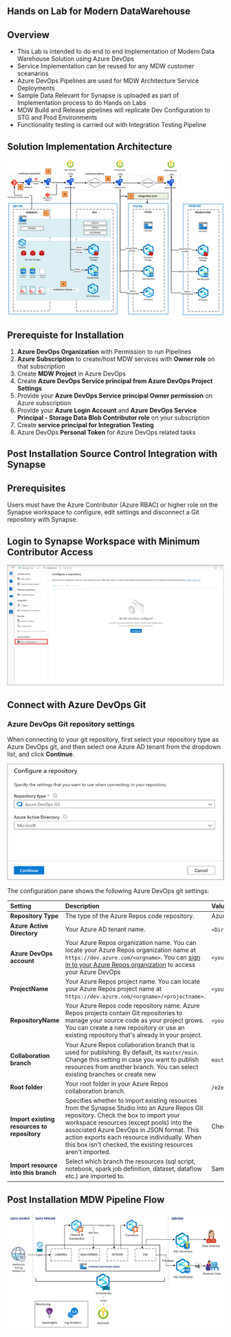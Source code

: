 
## **Hands on Lab for Modern DataWarehouse**

## **Overview** 
- This Lab is intended to do end to end Implementation of Modern Data Warehouse Solution using Azure DevOps
- Service Implementation can be reused for any MDW customer sceanarios
- Azure DevOps Pipelines are used for MDW Architecture Service Deployments 
- Sample Data Relevant for Synapse is uploaded as part of Implementation process to do Hands on Labs
- MDW Build and Release pipelines will replicate Dev Configuration to STG and Prod Environments
- Functionality testing is carried out with Integration Testing Pipeline


## **Solution Implementation Architecture**
![Architecture](CI_CD_process_sequence.PNG)


## **Prerequiste for Installation**

1. **Azure DevOps Organization** with Permission to run Pipelines
2. **Azure Subscription** to create/host MDW services with **Owner role** on that subscription
3. Create **MDW Project** in Azure DevOps
4. Create **Azure DevOps Service principal from Azure DevOps Project Settings**
5. Provide your **Azure DevOps Service principal Owner permission** on Azure subscription
6. Provide your **Azure Login Account** and **Azure DevOps Service Principal - Storage Data Blob Contributor role** on your subscription
7. Create **service principal for Integration Testing**
8. Azure DevOps **Personal Token** for Azure DevOps related tasks


## **Post Installation Source Control Integration with Synapse**

## Prerequisites
Users must have the Azure Contributor (Azure RBAC) or higher role on the Synapse workspace to configure, edit settings and disconnect a Git repository with Synapse. 

## Login to Synapse Workspace with Minimum Contributor Access

![SynapseConfigure](synapsesourceconfigure.png)

## Connect with Azure DevOps Git 

### Azure DevOps Git repository settings

When connecting to your git repository, first select your repository type as Azure DevOps git, and then select one Azure AD tenant from the dropdown list, and click **Continue**.

![Configure the code repository settings](connectorg.png)

The configuration pane shows the following Azure DevOps git settings:

| Setting | Description | Value |
|:--- |:--- |:--- |
| **Repository Type** | The type of the Azure Repos code repository.<br/> | Azure DevOps Git |
| **Azure Active Directory** | Your Azure AD tenant name. | `<Directory Name>` |
| **Azure DevOps account** | Your Azure Repos organization name. You can locate your Azure Repos organization name at `https://dev.azure.com/<orgname>`. You can [sign in to your Azure Repos organization](https://dev.azure.com/) to access your Azure DevOps  | `<your organization name>` |
| **ProjectName** | Your Azure Repos project name. You can locate your Azure Repos project name at `https://dev.azure.com/<orgname>/<projectname>`. | `<your Azure Repos project name>` |
| **RepositoryName** | Your Azure Repos code repository name. Azure Repos projects contain Git repositories to manage your source code as your project grows. You can create a new repository or use an existing repository that's already in your project. | `<your Azure Repos code repository name>` |
| **Collaboration branch** | Your Azure Repos collaboration branch that is used for publishing. By default, its `master/main`. Change this setting in case you want to publish resources from another branch. You can select existing branches or create new | `master or main`Check your Reposistory |
| **Root folder** | Your root folder in your Azure Repos collaboration branch. | `/e2e_samples/parking_sensors_synapse/synapse/workspace` |
| **Import existing resources to repository** | Specifies whether to import existing resources from the Synapse Studio into an Azure Repos Git repository. Check the box to import your workspace resources (except pools) into the associated Azure DevOps in JSON format. This action exports each resource individually. When this box isn't checked, the existing resources aren't imported. | Checked (default) |
| **Import resource into this branch** | Select which branch the resources (sql script, notebook, spark job definition, dataset, dataflow etc.) are imported to. | Same as Collobaration branch master or main |

## **Post Installation MDW Pipeline Flow**

![MDWPipelineflow](mdwpipelineflow.png)

